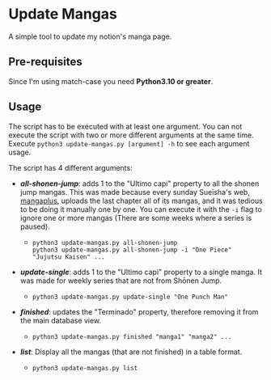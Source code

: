 # Update Mangas
A simple tool to update my notion's manga page. 

## Pre-requisites
Since I'm using match-case you need **Python3.10 or greater**.

## Usage
The script has to be executed with at least one argument. You can not execute the script with two or more different arguments
at the same time. Execute `python3 update-mangas.py [argument] -h` to see each argument usage.

The script has 4 different arguments:
+ ***all-shonen-jump***: adds 1 to the "Ultimo capi" property to all the shonen jump mangas. This was made because every sunday Sueisha's web, [mangaplus](https://mangaplus.shueisha.co.jp/updates), uploads 
the last chapter all of its mangas, and it was tedious to be doing it manually one by one. You can execute it with the `-i` flag to ignore one or more mangas (There are some weeks where a series is paused).

  - ```
    python3 update-mangas.py all-shonen-jump
    python3 update-mangas.py all-shonen-jump -i "One Piece" "Jujutsu Kaisen" ...
    ```

+ ***update-single***: adds 1 to the "Ultimo capi" property to a single manga. It was made for weekly series that are not from Shōnen Jump.
  - `python3 update-mangas.py update-single "One Punch Man"`
    
+ ***finished***: updates the "Terminado" property, therefore removing it from the main database view.
  - `python3 update-mangas.py finished "manga1" "manga2" ...`

+ ***list***: Display all the mangas (that are not finished) in a table format.  
  - `python3 update-mangas.py list`

